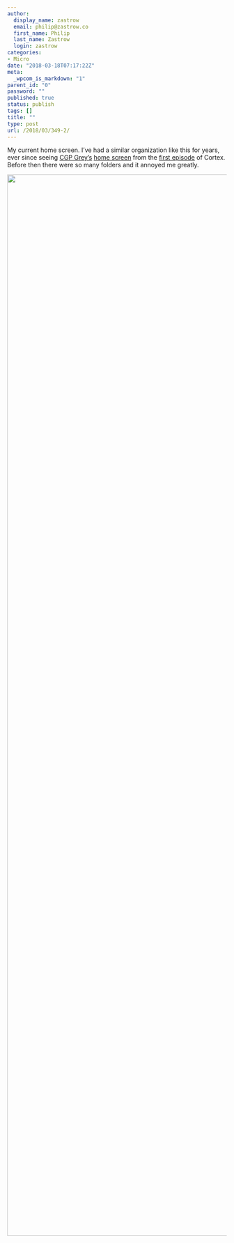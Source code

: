 ```yaml
---
author:
  display_name: zastrow
  email: philip@zastrow.co
  first_name: Philip
  last_name: Zastrow
  login: zastrow
categories:
- Micro
date: "2018-03-18T07:17:22Z"
meta:
  _wpcom_is_markdown: "1"
parent_id: "0"
password: ""
published: true
status: publish
tags: []
title: ""
type: post
url: /2018/03/349-2/
---
```

<p>My current home screen. I’ve had a similar organization like this for years, ever since seeing <a href="https://twitter.com/CGPGrey">CGP Grey’s</a> <a href="http://relayfm.s3.amazonaws.com/assets/Cortex/Episode%20001/Grey's%20Homescreen.PNG">home screen</a> from the <a href="https://www.relay.fm/cortex/1">first episode</a> of Cortex. Before then there were so many folders and it annoyed me greatly.</p>
<p><img src="{{ site.baseurl }}/assets/2018/03/img_3146.jpg" class="size-full wp-image-351" height="2436" width="1125" /></p>
